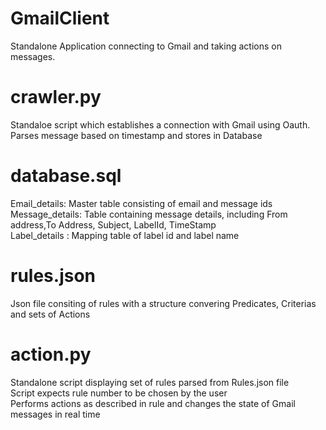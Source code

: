 # GmailClient
Standalone Application connecting to Gmail and taking actions on messages.

# crawler.py
Standaloe script which establishes a connection with Gmail using Oauth.  
Parses message based on timestamp and stores in Database  

# database.sql
Email_details: Master table consisting of email and message ids  
Message_details: Table containing message details, including From address,To Address, Subject, LabelId, TimeStamp  
Label_details : Mapping table of label id and label name  

# rules.json
Json file consiting of rules with a structure convering Predicates, Criterias and sets of Actions  

# action.py
Standalone script displaying set of rules parsed from Rules.json file  
Script expects rule number to be chosen by the user  
Performs actions as described in rule and changes the state of Gmail messages in real time  

